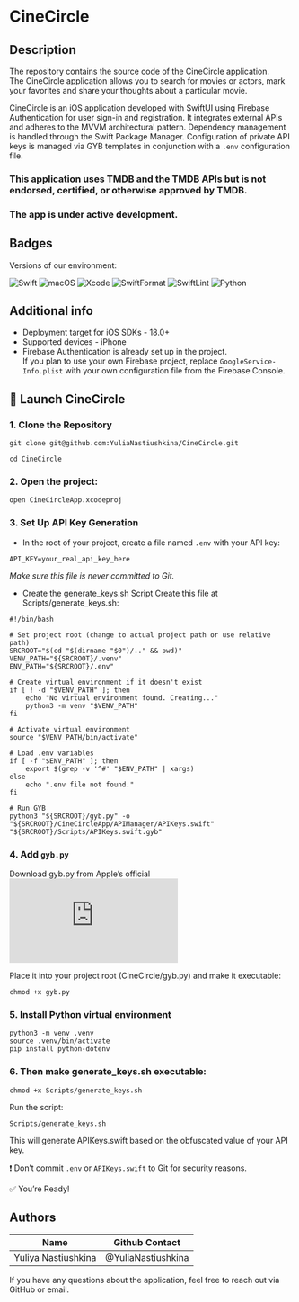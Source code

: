 # CineCircle

## Description

The repository contains the source code of the CineCircle application.  
The CineCircle application allows you to search for movies or actors, mark your favorites and share your thoughts about a particular movie.

CineCircle is an iOS application developed with SwiftUI using Firebase Authentication for user sign-in and registration. It integrates external APIs and adheres to the MVVM architectural pattern. Dependency management is handled through the Swift Package Manager. Configuration of private API keys is managed via GYB templates in conjunction with a `.env` configuration file.

### This application uses TMDB and the TMDB APIs but is not endorsed, certified, or otherwise approved by TMDB.

### The app is under active development.

## Badges

Versions of our environment:

![Swift](https://img.shields.io/badge/Swift-6.1-blueviolet) ![macOS](https://img.shields.io/badge/macOS-15.4+-green) ![Xcode](https://img.shields.io/badge/Xcode-16.3-blue) ![SwiftFormat](https://img.shields.io/badge/SwiftFormat-0.54.2-yellow) ![SwiftLint](https://img.shields.io/badge/SwiftLint-0.55.1-orange)
    ![Python](https://img.shields.io/badge/Python-3.10+-pink)

## Additional info

* Deployment target for iOS SDKs - 18.0+
* Supported devices - iPhone
*  Firebase Authentication is already set up in the project.  
If you plan to use your own Firebase project, replace `GoogleService-Info.plist` with your own configuration file from the Firebase Console.

## 🚀 Launch CineCircle
### 1. Clone the Repository
```
git clone git@github.com:YuliaNastiushkina/CineCircle.git

cd CineCircle
```

### 2. Open the project: 
```
open CineCircleApp.xcodeproj
```

### 3. Set Up API Key Generation
* In the root of your project, create a file named `.env` with your API key:
```
API_KEY=your_real_api_key_here
```
*Make sure this file is never committed to Git.*

* Create the generate_keys.sh Script
Create this file at Scripts/generate_keys.sh:

```
#!/bin/bash

# Set project root (change to actual project path or use relative path)
SRCROOT="$(cd "$(dirname "$0")/.." && pwd)"
VENV_PATH="${SRCROOT}/.venv"
ENV_PATH="${SRCROOT}/.env"

# Create virtual environment if it doesn't exist
if [ ! -d "$VENV_PATH" ]; then
    echo "No virtual environment found. Creating..."
    python3 -m venv "$VENV_PATH"
fi

# Activate virtual environment
source "$VENV_PATH/bin/activate"

# Load .env variables
if [ -f "$ENV_PATH" ]; then
    export $(grep -v '^#' "$ENV_PATH" | xargs)
else
    echo ".env file not found."
fi

# Run GYB
python3 "${SRCROOT}/gyb.py" -o "${SRCROOT}/CineCircleApp/APIManager/APIKeys.swift" "${SRCROOT}/Scripts/APIKeys.swift.gyb"
```

### 4. Add `gyb.py`
Download gyb.py from Apple’s official ![Swift repository](https://github.com/swiftlang/swift/blob/main/utils/gyb.py)

Place it into your project root (CineCircle/gyb.py) and make it executable:
```
chmod +x gyb.py
```


### 5. Install Python virtual environment
```
python3 -m venv .venv
source .venv/bin/activate
pip install python-dotenv
```

### 6. Then make generate_keys.sh executable:
```
chmod +x Scripts/generate_keys.sh
```

Run the script:
```
Scripts/generate_keys.sh
```

This will generate APIKeys.swift based on the obfuscated value of your API key.

❗ Don’t commit `.env` or `APIKeys.swift` to Git for security reasons.

✅ You’re Ready!


## Authors

| Name | Github Contact |
|---------------------|--------------------|
| Yuliya Nastiushkina | @YuliaNastiushkina |

If you have any questions about the application, feel free to reach out via GitHub or email.
